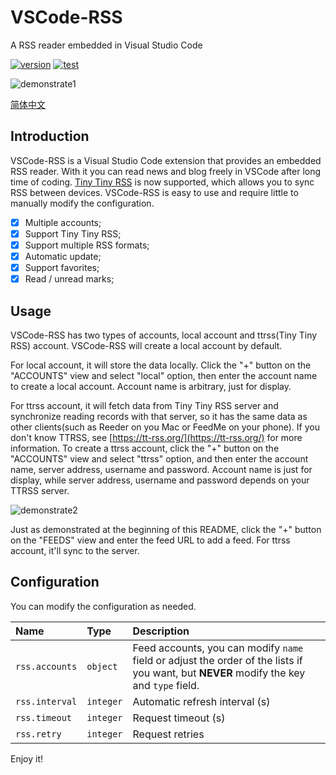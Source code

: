 # VSCode-RSS

A RSS reader embedded in Visual Studio Code

[![version](https://vsmarketplacebadge.apphb.com/version/luyuhuang.rss.svg)](https://marketplace.visualstudio.com/items?itemName=luyuhuang.rss)
[![test](https://github.com/luyuhuang/vscode-rss/workflows/test/badge.svg)](https://github.com/luyuhuang/vscode-rss/actions/)

![demonstrate1](https://s1.ax1x.com/2020/06/18/Nmyedf.gif)

[简体中文](README_zh.md)

## Introduction

VSCode-RSS is a Visual Studio Code extension that provides an embedded RSS reader. With it you can read news and blog freely in VSCode after long time of coding. [Tiny Tiny RSS](https://tt-rss.org/) is now supported, which allows you to sync RSS between devices. VSCode-RSS is easy to use and require little to manually modify the configuration.

- [x] Multiple accounts;
- [x] Support Tiny Tiny RSS;
- [x] Support multiple RSS formats;
- [x] Automatic update;
- [x] Support favorites;
- [x] Read / unread marks;

## Usage

VSCode-RSS has two types of accounts, local account and ttrss(Tiny Tiny RSS) account. VSCode-RSS will create a local account by default.

For local account, it will store the data locally. Click the "+" button on the "ACCOUNTS" view and select "local" option, then enter the account name to create a local account. Account name is arbitrary, just for display.

For ttrss account, it will fetch data from Tiny Tiny RSS server and synchronize reading records with that server, so it has the same data as other clients(such as Reeder on you Mac or FeedMe on your phone). If you don't know TTRSS, see [https://tt-rss.org/](https://tt-rss.org/) for more information. To create a ttrss account, click the "+" button on the "ACCOUNTS" view and select "ttrss" option, and then enter the account name, server address, username and password. Account name is just for display, while server address, username and password depends on your TTRSS server.

![demonstrate2](https://s1.ax1x.com/2020/05/20/YoIWvR.gif)

Just as demonstrated at the beginning of this README, click the "+" button on the "FEEDS" view and enter the feed URL to add a feed. For ttrss account, it'll sync to the server.

## Configuration

You can modify the configuration as needed.

| Name | Type | Description |
|:-----|:-----|:------------|
| `rss.accounts` | `object` | Feed accounts, you can modify `name` field or adjust the order of the lists if you want, but **NEVER** modify the key and `type` field. |
| `rss.interval` | `integer` | Automatic refresh interval (s) |
| `rss.timeout` | `integer` | Request timeout (s) |
| `rss.retry` | `integer` | Request retries |

Enjoy it!
